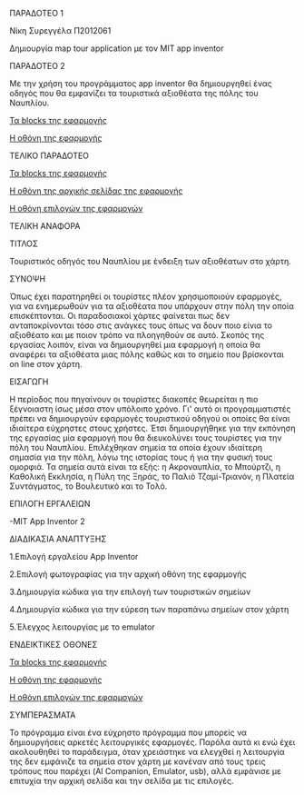 ΠΑΡΑΔΟΤΕΟ 1


Νίκη Συρεγγέλα Π2012061

Δημιουργία map tour application με τον MIT app inventor


ΠΑΡΑΔΟΤΕΟ 2


Με την χρήση του προγράμματος app inventor θα δημιουργηθεί ένας οδηγός που θα εμφανίζει τα τουριστικά αξιοθέατα της πόλης του Ναυπλίου.


[Τα blocks της εφαρμογής ](http://prntscr.com/6j2djo)


[Η οθόνη της εφαρμογής](http://prntscr.com/6j2fsg)


ΤΕΛΙΚΟ ΠΑΡΑΔΟΤΕΟ 

[Τα blocks της εφαρμογής](http://prntscr.com/74x54k)

[Η οθόνη της αρχικής σελίδας της εφαρμογής](http://prntscr.com/6j2fsg)

[Η οθόνη επιλογών της εφαρμογών](http://prntscr.com/74xva2)


ΤΕΛΙΚΗ ΑΝΑΦΟΡΑ


ΤΙΤΛΟΣ

Τουριστικός οδηγός του Ναυπλίου με ένδειξη των αξιοθέατων στο χάρτη.


ΣΥΝΟΨΗ

Όπως έχει παρατηρηθεί οι τουρίστες πλέον χρησιμοποιούν εφαρμογές, για να ενημερωθούν για τα αξιοθέατα που υπάρχουν στην πόλη την οποία επισκέπτονται. Οι παραδοσιακοί χάρτες φαίνεται πως δεν ανταποκρίνονται τόσο στις ανάγκες τους όπως να δουν ποιο είνια το αξιοθέατο και με ποιον τρόπο να πλοηγηθούν σε αυτό. Σκοπός της εργασίας λοιπόν, είναι να δημιουργηθεί μια εφαρμογή η οποία θα αναφέρει τα αξιοθέατα μιας πόλης καθώς και το σημείο που βρίσκονται on line στον χάρτη.


ΕΙΣΑΓΩΓΗ

Η περίοδος που πηγαίνουν οι τουρίστες διακοπές θεωρείται η πιο ξέγνοιαστη ίσως μέσα στον υπόλοιπο χρόνο. Γι' αυτό οι προγραμματιστές πρέπει να δημιουργούν εφαρμογές τουριστικού οδηγού οι οποίες θα είναι ιδιαίτερα εύχρηστες στους χρήστες. Έτσι δημιουργήθηκε για την εκπόνηση της εργασίας μία εφαρμογή που θα διευκολύνει τους τουρίστες για την πόλη του Ναυπλίου. Επιλέχθηκαν σημεία τα οποία έχουν ιδιαίτερη σημασία για την πόλη, λόγω της ιστορίας τους ή για την φυσική τους ομορφιά. Τα σημεία αυτά είναι τα εξής: η Ακροναυπλία, το Μπούρτζι, η Καθολική Εκκλησία, η Πύλη της Ξηράς, το Παλιό Τζαμί-Τριανόν, η Πλατεία Συντάγματος, το Βουλευτικό και το Τολό.


ΕΠΙΛΟΓΗ ΕΡΓΑΛΕΙΩΝ

-MIT App Inventor 2 


ΔΙΑΔΙΚΑΣΙΑ ΑΝΑΠΤΥΞΗΣ 

1.Επιλογή εργαλείου App Inventor

2.Επιλογή φωτογραφίας για την αρχική οθόνη της εφαρμογής

3.Δημιουργία κώδικα για την επιλογή των τουριστικών σημείων

4.Δημιουργία κώδικα για την εύρεση των παραπάνω σημείων στον χάρτη

5.Έλεγχος λειτουργίας με το emulator


ΕΝΔΕΙΚΤΙΚΕΣ ΟΘΟΝΕΣ
 
[Τα blocks της εφαρμογής](http://prntscr.com/74x54k)

[Η οθόνη της εφαρμογής](http://prntscr.com/6j2fsg)

[Η οθόνη επιλογών της εφαρμογών](http://prntscr.com/74xva2)


ΣΥΜΠΕΡΑΣΜΑΤΑ

Το πρόγραμμα είναι ένα εύχρηστο πρόγραμμα που μπορείς να δημιουργήσεις αρκετές λειτουργικές εφαρμογές. Παρόλα αυτά κι ενώ έχει ακολουθηθεί το παράδειγμα, όταν χρειάστηκε να ελεγχθεί η λειτουργία της δεν εμφάνιζε τα σημεία στον χάρτη με κανέναν από τους τρεις τρόπους που παρέχει (Al Companion, Emulator, usb), αλλά εμφάνισε με επιτυχία την αρχική σελίδα και την σελίδα με τις επιλογές. 
